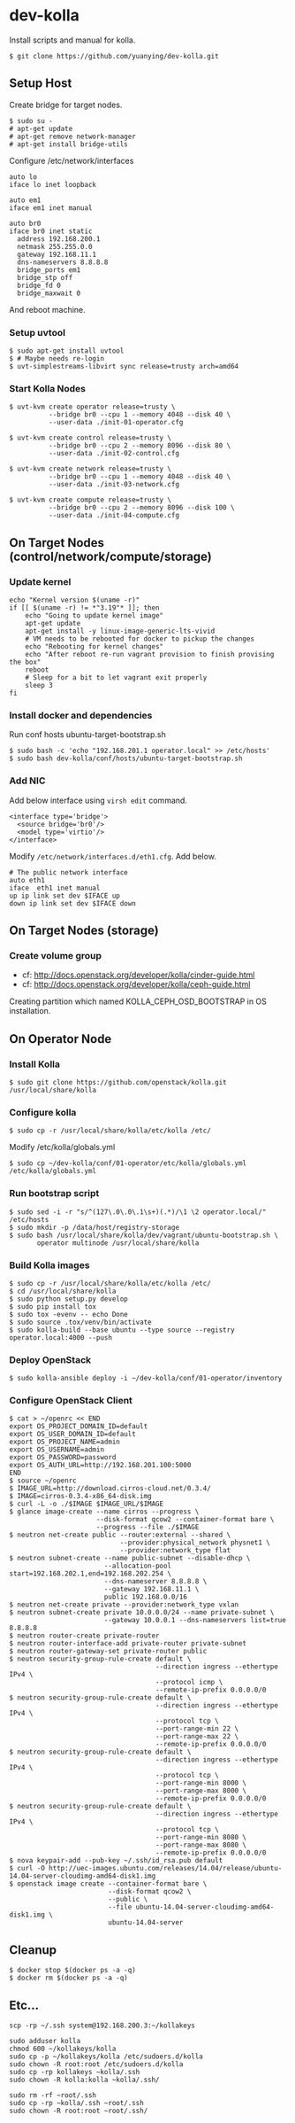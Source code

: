 # dev-kolla
Install scripts and manual for kolla.

    $ git clone https://github.com/yuanying/dev-kolla.git

## Setup Host

Create bridge for target nodes.

    $ sudo su -
    # apt-get update
    # apt-get remove network-manager
    # apt-get install bridge-utils

Configure /etc/network/interfaces

    auto lo
    iface lo inet loopback

    auto em1
    iface em1 inet manual

    auto br0
    iface br0 inet static
      address 192.168.200.1
      netmask 255.255.0.0
      gateway 192.168.11.1
      dns-nameservers 8.8.8.8
      bridge_ports em1
      bridge_stp off
      bridge_fd 0
      bridge_maxwait 0

And reboot machine.

### Setup uvtool

    $ sudo apt-get install uvtool
    $ # Maybe needs re-login
    $ uvt-simplestreams-libvirt sync release=trusty arch=amd64

### Start Kolla Nodes

    $ uvt-kvm create operator release=trusty \
              --bridge br0 --cpu 1 --memory 4048 --disk 40 \
              --user-data ./init-01-operator.cfg

    $ uvt-kvm create control release=trusty \
              --bridge br0 --cpu 2 --memory 8096 --disk 80 \
              --user-data ./init-02-control.cfg

    $ uvt-kvm create network release=trusty \
              --bridge br0 --cpu 1 --memory 4048 --disk 40 \
              --user-data ./init-03-network.cfg

    $ uvt-kvm create compute release=trusty \
              --bridge br0 --cpu 2 --memory 8096 --disk 100 \
              --user-data ./init-04-compute.cfg

## On Target Nodes (control/network/compute/storage)

### Update kernel

    echo "Kernel version $(uname -r)"
    if [[ $(uname -r) != *"3.19"* ]]; then
        echo "Going to update kernel image"
        apt-get update
        apt-get install -y linux-image-generic-lts-vivid
        # VM needs to be rebooted for docker to pickup the changes
        echo "Rebooting for kernel changes"
        echo "After reboot re-run vagrant provision to finish provising the box"
        reboot
        # Sleep for a bit to let vagrant exit properly
        sleep 3
    fi

### Install docker and dependencies

Run conf hosts ubuntu-target-bootstrap.sh

    $ sudo bash -c 'echo "192.168.201.1 operator.local" >> /etc/hosts'
    $ sudo bash dev-kolla/conf/hosts/ubuntu-target-bootstrap.sh

### Add NIC

Add below interface using `virsh edit` command.

    <interface type='bridge'>
      <source bridge='br0'/>
      <model type='virtio'/>
    </interface>

Modify `/etc/network/interfaces.d/eth1.cfg`. Add below.

    # The public network interface
    auto eth1
    iface  eth1 inet manual
    up ip link set dev $IFACE up
    down ip link set dev $IFACE down

## On Target Nodes (storage)

### Create volume group

* cf: http://docs.openstack.org/developer/kolla/cinder-guide.html
* cf: http://docs.openstack.org/developer/kolla/ceph-guide.html

Creating partition which named KOLLA_CEPH_OSD_BOOTSTRAP in OS installation.

## On Operator Node

### Install Kolla

    $ sudo git clone https://github.com/openstack/kolla.git /usr/local/share/kolla

### Configure kolla

    $ sudo cp -r /usr/local/share/kolla/etc/kolla /etc/

Modify /etc/kolla/globals.yml

    $ sudo cp ~/dev-kolla/conf/01-operator/etc/kolla/globals.yml /etc/kolla/globals.yml

### Run bootstrap script

    $ sudo sed -i -r "s/^(127\.0\.0\.1\s+)(.*)/\1 \2 operator.local/" /etc/hosts
    $ sudo mkdir -p /data/host/registry-storage
    $ sudo bash /usr/local/share/kolla/dev/vagrant/ubuntu-bootstrap.sh \
           operator multinode /usr/local/share/kolla

### Build Kolla images

    $ sudo cp -r /usr/local/share/kolla/etc/kolla /etc/
    $ cd /usr/local/share/kolla
    $ sudo python setup.py develop
    $ sudo pip install tox
    $ sudo tox -evenv -- echo Done
    $ sudo source .tox/venv/bin/activate
    $ sudo kolla-build --base ubuntu --type source --registry operator.local:4000 --push

### Deploy OpenStack

    $ sudo kolla-ansible deploy -i ~/dev-kolla/conf/01-operator/inventory

### Configure OpenStack Client

    $ cat > ~/openrc << END
    export OS_PROJECT_DOMAIN_ID=default
    export OS_USER_DOMAIN_ID=default
    export OS_PROJECT_NAME=admin
    export OS_USERNAME=admin
    export OS_PASSWORD=password
    export OS_AUTH_URL=http://192.168.201.100:5000
    END
    $ source ~/openrc
    $ IMAGE_URL=http://download.cirros-cloud.net/0.3.4/
    $ IMAGE=cirros-0.3.4-x86_64-disk.img
    $ curl -L -o ./$IMAGE $IMAGE_URL/$IMAGE
    $ glance image-create --name cirros --progress \
                          --disk-format qcow2 --container-format bare \
                          --progress --file ./$IMAGE
    $ neutron net-create public --router:external --shared \
                                --provider:physical_network physnet1 \
                                --provider:network_type flat
    $ neutron subnet-create --name public-subnet --disable-dhcp \
                            --allocation-pool start=192.168.202.1,end=192.168.202.254 \
                            --dns-nameserver 8.8.8.8 \
                            --gateway 192.168.11.1 \
                            public 192.168.0.0/16
    $ neutron net-create private --provider:network_type vxlan
    $ neutron subnet-create private 10.0.0.0/24 --name private-subnet \
                            --gateway 10.0.0.1 --dns-nameservers list=true 8.8.8.8
    $ neutron router-create private-router
    $ neutron router-interface-add private-router private-subnet
    $ neutron router-gateway-set private-router public
    $ neutron security-group-rule-create default \
                                         --direction ingress --ethertype IPv4 \
                                         --protocol icmp \
                                         --remote-ip-prefix 0.0.0.0/0
    $ neutron security-group-rule-create default \
                                         --direction ingress --ethertype IPv4 \
                                         --protocol tcp \
                                         --port-range-min 22 \
                                         --port-range-max 22 \
                                         --remote-ip-prefix 0.0.0.0/0
    $ neutron security-group-rule-create default \
                                         --direction ingress --ethertype IPv4 \
                                         --protocol tcp \
                                         --port-range-min 8000 \
                                         --port-range-max 8000 \
                                         --remote-ip-prefix 0.0.0.0/0
    $ neutron security-group-rule-create default \
                                         --direction ingress --ethertype IPv4 \
                                         --protocol tcp \
                                         --port-range-min 8080 \
                                         --port-range-max 8080 \
                                         --remote-ip-prefix 0.0.0.0/0
    $ nova keypair-add --pub-key ~/.ssh/id_rsa.pub default
    $ curl -O http://uec-images.ubuntu.com/releases/14.04/release/ubuntu-14.04-server-cloudimg-amd64-disk1.img
    $ openstack image create --container-format bare \
                             --disk-format qcow2 \
                             --public \
                             --file ubuntu-14.04-server-cloudimg-amd64-disk1.img \
                             ubuntu-14.04-server

## Cleanup

    $ docker stop $(docker ps -a -q)
    $ docker rm $(docker ps -a -q)

## Etc...

    scp -rp ~/.ssh system@192.168.200.3:~/kollakeys

    sudo adduser kolla
    chmod 600 ~/kollakeys/kolla
    sudo cp -p ~/kollakeys/kolla /etc/sudoers.d/kolla
    sudo chown -R root:root /etc/sudoers.d/kolla
    sudo cp -rp kollakeys ~kolla/.ssh
    sudo chown -R kolla:kolla ~kolla/.ssh/

    sudo rm -rf ~root/.ssh
    sudo cp -rp ~kolla/.ssh ~root/.ssh
    sudo chown -R root:root ~root/.ssh/
